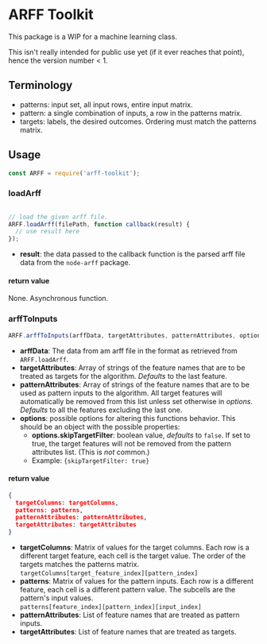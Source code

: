 # ARFF Toolkit

This package is a WIP for a machine learning class.

This isn't really intended for public use yet (if it ever reaches that point), hence the version number < 1.

## Terminology

  * patterns: input set, all input rows, entire input matrix.
  * pattern: a single combination of inputs, a row in the patterns matrix.
  * targets: labels, the desired outcomes. Ordering must match the patterns matrix.

## Usage

```Javascript
const ARFF = require('arff-toolkit');
```

### loadArff

```JavaScript

// load the given arff file.
ARFF.loadArff(filePath, function callback(result) {
  // use result here
});
```

  * **result**: the data passed to the callback function is the parsed arff file data from the ``node-arff`` package.

#### return value

None. Asynchronous function.

### arffToInputs

```Javascript
ARFF.arffToInputs(arffData, targetAttributes, patternAttributes, options);
```

  * **arffData**: The data from am arff file in the format as retrieved from ``ARFF.loadArff``.
  * **targetAttributes**: Array of strings of the feature names that are to be treated as targets for the algorithm. *Defaults* to the last feature.
  * **patternAttributes**: Array of strings of the feature names that are to be used as pattern inputs to the algorithm. All target features will automatically be removed from this list unless set otherwise in *options*. *Defaults* to all the features excluding the last one.
  * **options**: possible options for altering this functions behavior. This should be an object with the possible properties:
      * **options.skipTargetFilter**: boolean value, *defaults* to ``false``. If set to true, the target features will not be removed from the pattern attributes list. (This is *not* common.)
      * Example: ``{skipTargetFilter: true}``

#### return value

```JSON
{
  targetColumns: targetColumns,
  patterns: patterns,
  patternAttributes: patternAttributes,
  targetAttributes: targetAttributes
}
```

  * **targetColumns**: Matrix of values for the target columns. Each row is a different target feature, each cell is the target value. The order of the targets matches the patterns matrix.<br> ``targetColumns[target_feature_index][pattern_index]``
  * **patterns**: Matrix of values for the pattern inputs. Each row is a different feature, each cell is a different  pattern value. The subcells are the pattern's input values.<br> ``patterns[feature_index][pattern_index][input_index]``
  * **patternAttributes**: List of feature names that are treated as pattern inputs.
  * **targetAttributes**: List of feature names that are treated as targets.

<!-- TODO: add documetation for other functions -->